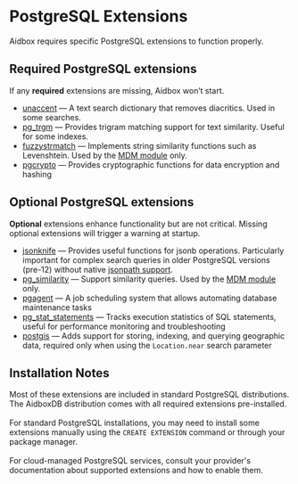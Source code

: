 # PostgreSQL Extensions

Aidbox requires specific PostgreSQL extensions to function properly.

## Required PostgreSQL extensions

If any **required** extensions are missing, Aidbox won’t start.

* [unaccent](https://www.postgresql.org/docs/current/unaccent.html) — A text search dictionary that removes diacritics. Used in some searches.
* [pg\_trgm](https://www.postgresql.org/docs/current/pgtrgm.html) — Provides trigram matching support for text similarity.  Useful for some indexes.
* [fuzzystrmatch](https://www.postgresql.org/docs/current/fuzzystrmatch.html) — Implements string similarity functions such as Levenshtein. Used by the [MDM module](../modules/other-modules/mdm/) only.
* [pgcrypto](https://www.postgresql.org/docs/current/pgcrypto.html) — Provides cryptographic functions for data encryption and hashing

## Optional PostgreSQL extensions

**Optional** extensions enhance functionality but are not critical. Missing optional extensions will trigger a warning at startup.

* [jsonknife](https://github.com/niquola/jsonknife) — Provides useful functions for jsonb operations. Particularly important for complex search queries in older PostgreSQL versions (pre-12) without native [jsonpath support](https://www.postgresql.org/docs/current/functions-json.html).
* [pg\_similarity](https://github.com/eulerto/pg_similarity) — Support similarity queries. Used by the [MDM module](../modules/other-modules/mdm/) only.
* [pgagent](https://github.com/pgadmin-org/pgagent) — A job scheduling system that allows automating database maintenance tasks
* [pg\_stat\_statements](https://www.postgresql.org/docs/current/pgstatstatements.html) — Tracks execution statistics of SQL statements, useful for performance monitoring and troubleshooting
* [postgis](https://github.com/postgis/postgis) — Adds support for storing, indexing, and querying geographic data, required only when using the `Location.near` search parameter

## Installation Notes

Most of these extensions are included in standard PostgreSQL distributions. The AidboxDB distribution comes with all required extensions pre-installed. \
\
For standard PostgreSQL installations, you may need to install some extensions manually using the `CREATE EXTENSION` command or through your package manager.\
\
For cloud-managed PostgreSQL services, consult your provider's documentation about supported extensions and how to enable them.
